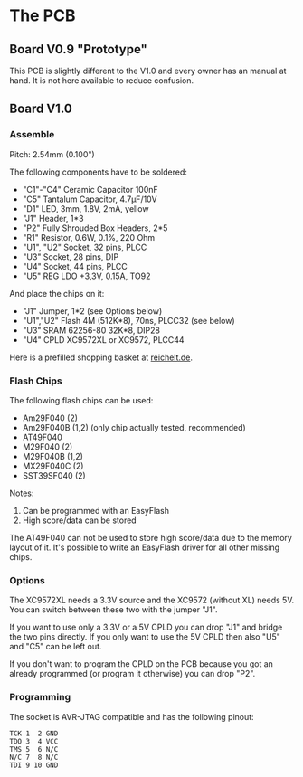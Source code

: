 The PCB
=======


Board V0.9 "Prototype"
----------------------

This PCB is slightly different to the V1.0 and every owner has an manual
at hand. It is not here available to reduce confusion.


Board V1.0
----------

### Assemble

Pitch: 2.54mm (0.100")

The following components have to be soldered:

* "C1"-"C4" Ceramic Capacitor 100nF
* "C5" Tantalum Capacitor, 4.7µF/10V
* "D1" LED, 3mm, 1.8V, 2mA, yellow
* "J1" Header, 1*3
* "P2" Fully Shrouded Box Headers, 2*5
* "R1" Resistor, 0.6W, 0.1%, 220 Ohm
* "U1", "U2" Socket, 32 pins, PLCC
* "U3" Socket, 28 pins, DIP
* "U4" Socket, 44 pins, PLCC
* "U5" REG LDO +3,3V, 0.15A, TO92

And place the chips on it:

* "J1" Jumper, 1*2 (see Options below)
* "U1","U2" Flash 4M (512K*8), 70ns, PLCC32 (see below)
* "U3" SRAM 62256-80 32K*8, DIP28
* "U4" CPLD XC9572XL or XC9572, PLCC44

Here is a prefilled shopping basket at
[reichelt.de](http://www.reichelt.de/?ACTION=20;AWKID=934915;PROVID=2084).

### Flash Chips

The following flash chips can be used:

* Am29F040 (2)
* Am29F040B (1,2) (only chip actually tested, recommended)
* AT49F040
* M29F040 (2)
* M29F040B (1,2)
* MX29F040C (2)
* SST39SF040 (2)

Notes:

1. Can be programmed with an EasyFlash
2. High score/data can be stored

The AT49F040 can not be used to store high score/data due to the memory
layout of it. It's possible to write an EasyFlash driver for all other
missing chips.

### Options

The XC9572XL needs a 3.3V source and the XC9572 (without XL) needs
5V. You can switch between these two with the jumper "J1".

If you want to use only a 3.3V or a 5V CPLD you can drop "J1" and bridge
the two pins directly. If you only want to use the 5V CPLD then also "U5"
and "C5" can be left out.

If you don't want to program the CPLD on the PCB because you got an
already programmed (or program it otherwise) you can drop "P2".

### Programming

The socket is AVR-JTAG compatible and has the following pinout:

	TCK 1  2 GND
	TDO 3  4 VCC
	TMS 5  6 N/C
	N/C 7  8 N/C
	TDI 9 10 GND
